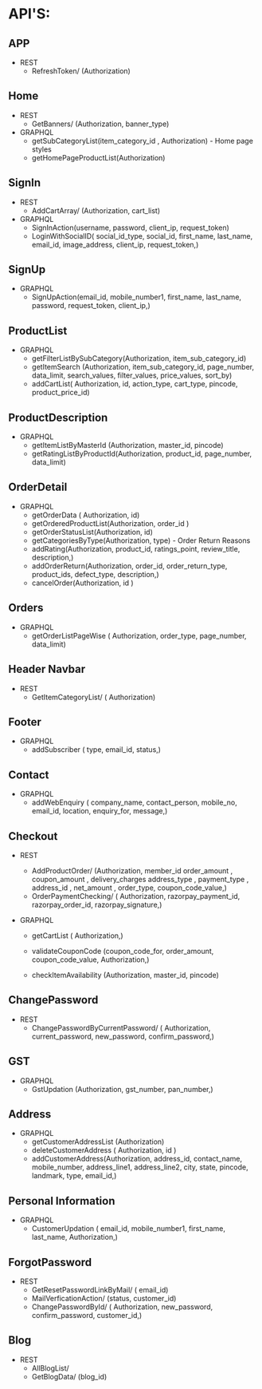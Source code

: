 # API'S:

## APP

- REST
  - RefreshToken/ (Authorization)

## Home

- REST
  - GetBanners/ (Authorization, banner_type)
- GRAPHQL
  - getSubCategoryList(item_category_id , Authorization) - Home page styles
  - getHomePageProductList(Authorization)

## SignIn

- REST
  - AddCartArray/ (Authorization, cart_list)
- GRAPHQL
  - SignInAction(username, password, client_ip, request_token)
  - LoginWithSocialID( social_id_type,
    social_id,
    first_name,
    last_name,
    email_id,
    image_address,
    client_ip,
    request_token,)

## SignUp

- GRAPHQL
  - SignUpAction(email_id,
    mobile_number1,
    first_name,
    last_name,
    password,
    request_token,
    client_ip,)

## ProductList

- GRAPHQL
  - getFilterListBySubCategory(Authorization,
    item_sub_category_id)
  - getItemSearch (Authorization,
    item_sub_category_id,
    page_number,
    data_limit,
    search_values,
    filter_values,
    price_values,
    sort_by)
  - addCartList( Authorization,
    id,
    action_type,
    cart_type,
    pincode,
    product_price_id)

## ProductDescription

- GRAPHQL
  - getItemListByMasterId (Authorization,
    master_id,
    pincode)
  - getRatingListByProductId(Authorization, product_id, page_number, data_limit)

## OrderDetail

- GRAPHQL
  - getOrderData ( Authorization, id)
  - getOrderedProductList(Authorization, order_id )
  - getOrderStatusList(Authorization, id)
  - getCategoriesByType(Authorization, type) - Order Return Reasons
  - addRating(Authorization,
    product_id,
    ratings_point,
    review_title,
    description,)
  - addOrderReturn(Authorization,
    order_id,
    order_return_type,
    product_ids,
    defect_type,
    description,)
  - cancelOrder(Authorization, id )

## Orders

- GRAPHQL
  - getOrderListPageWise ( Authorization, order_type, page_number, data_limit)

## Header Navbar

- REST
  - GetItemCategoryList/ ( Authorization)

## Footer

- GRAPHQL
  - addSubscriber ( type,
    email_id,
    status,)

## Contact

- GRAPHQL
  - addWebEnquiry ( company_name,
    contact_person,
    mobile_no,
    email_id,
    location,
    enquiry_for,
    message,)

## Checkout

- REST

  - AddProductOrder/ (Authorization,
    member_id
    order_amount ,
    coupon_amount ,
    delivery_charges
    address_type ,
    payment_type ,
    address_id ,
    net_amount ,
    order_type,
    coupon_code_value,)
  - OrderPaymentChecking/ ( Authorization,
    razorpay_payment_id,
    razorpay_order_id,
    razorpay_signature,)

- GRAPHQL

  - getCartList ( Authorization,)

  - validateCouponCode (coupon_code_for,
    order_amount,
    coupon_code_value,
    Authorization,)

  - checkItemAvailability (Authorization, master_id, pincode)

## ChangePassword

- REST
  - ChangePasswordByCurrentPassword/ ( Authorization,
    current_password,
    new_password,
    confirm_password,)

## GST

- GRAPHQL
  - GstUpdation (Authorization,
    gst_number,
    pan_number,)

## Address

- GRAPHQL
  - getCustomerAddressList (Authorization)
  - deleteCustomerAddress ( Authorization, id )
  - addCustomerAddress(Authorization,
    address_id,
    contact_name,
    mobile_number,
    address_line1,
    address_line2,
    city,
    state,
    pincode,
    landmark,
    type,
    email_id,)

## Personal Information

- GRAPHQL
  - CustomerUpdation ( email_id,
    mobile_number1,
    first_name,
    last_name,
    Authorization,)

## ForgotPassword

- REST
  - GetResetPasswordLinkByMail/ ( email_id)
  - MailVerficationAction/ (status, customer_id)
  - ChangePasswordById/ ( Authorization,
    new_password,
    confirm_password,
    customer_id,)

## Blog

- REST
  - AllBlogList/
  - GetBlogData/ (blog_id)
